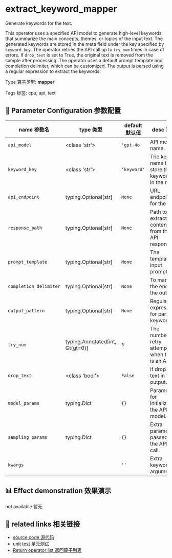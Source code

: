 # extract_keyword_mapper

Generate keywords for the text.

This operator uses a specified API model to generate high-level keywords that summarize
the main concepts, themes, or topics of the input text. The generated keywords are
stored in the meta field under the key specified by `keyword_key`. The operator retries
the API call up to `try_num` times in case of errors. If `drop_text` is set to True, the
original text is removed from the sample after processing. The operator uses a default
prompt template and completion delimiter, which can be customized. The output is parsed
using a regular expression to extract the keywords.

Type 算子类型: **mapper**

Tags 标签: cpu, api, text

## 🔧 Parameter Configuration 参数配置
| name 参数名 | type 类型 | default 默认值 | desc 说明 |
|--------|------|--------|------|
| `api_model` | <class 'str'> | `'gpt-4o'` | API model name. |
| `keyword_key` | <class 'str'> | `'keyword'` | The key name to store the keywords in the meta |
| `api_endpoint` | typing.Optional[str] | `None` | URL endpoint for the API. |
| `response_path` | typing.Optional[str] | `None` | Path to extract content from the API response. |
| `prompt_template` | typing.Optional[str] | `None` | The template of input prompt. |
| `completion_delimiter` | typing.Optional[str] | `None` | To mark the end of the output. |
| `output_pattern` | typing.Optional[str] | `None` | Regular expression for parsing keywords. |
| `try_num` | typing.Annotated[int, Gt(gt=0)] | `3` | The number of retry attempts when there is an API |
| `drop_text` | <class 'bool'> | `False` | If drop the text in the output. |
| `model_params` | typing.Dict | `{}` | Parameters for initializing the API model. |
| `sampling_params` | typing.Dict | `{}` | Extra parameters passed to the API call. |
| `kwargs` |  | `''` | Extra keyword arguments. |

## 📊 Effect demonstration 效果演示
not available 暂无

## 🔗 related links 相关链接
- [source code 源代码](../../../data_juicer/ops/mapper/extract_keyword_mapper.py)
- [unit test 单元测试](../../../tests/ops/mapper/test_extract_keyword_mapper.py)
- [Return operator list 返回算子列表](../../Operators.md)